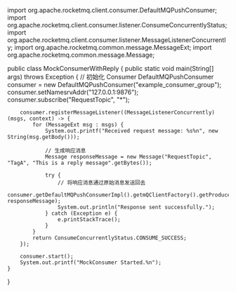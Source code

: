 import org.apache.rocketmq.client.consumer.DefaultMQPushConsumer;
import org.apache.rocketmq.client.consumer.listener.ConsumeConcurrentlyStatus;
import org.apache.rocketmq.client.consumer.listener.MessageListenerConcurrently;
import org.apache.rocketmq.common.message.MessageExt;
import org.apache.rocketmq.common.message.Message;

public class MockConsumerWithReply {
    public static void main(String[] args) throws Exception {
        // 初始化 Consumer
        DefaultMQPushConsumer consumer = new DefaultMQPushConsumer("example_consumer_group");
        consumer.setNamesrvAddr("127.0.0.1:9876");
        consumer.subscribe("RequestTopic", "*");

        consumer.registerMessageListener((MessageListenerConcurrently) (msgs, context) -> {
            for (MessageExt msg : msgs) {
                System.out.printf("Received request message: %s%n", new String(msg.getBody()));

                // 生成响应消息
                Message responseMessage = new Message("RequestTopic", "TagA", "This is a reply message".getBytes());

                try {
                    // 将响应消息通过原始消息发送回去
                    consumer.getDefaultMQPushConsumerImpl().getmQClientFactory().getProducer().reply(msg, responseMessage);
                    System.out.println("Response sent successfully.");
                } catch (Exception e) {
                    e.printStackTrace();
                }
            }
            return ConsumeConcurrentlyStatus.CONSUME_SUCCESS;
        });

        consumer.start();
        System.out.printf("MockConsumer Started.%n");
    }
}
